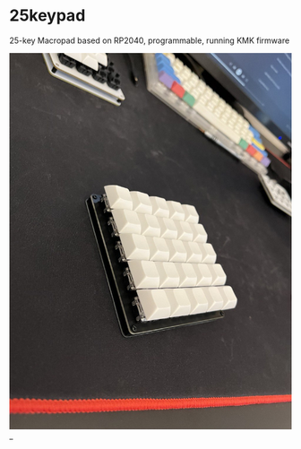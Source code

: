 # 25keypad
25-key Macropad based on RP2040, programmable, running KMK firmware

![25keypad](https://github.com/tommy-tg/25keypad/blob/main/v1/assembled.jpg)_
